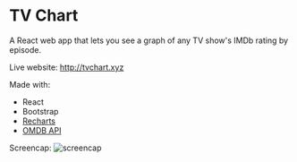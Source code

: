 # TV Chart
A React web app that lets you see a graph of any TV show's IMDb rating by episode.

Live website: http://tvchart.xyz

Made with:
- React
- Bootstrap
- [Recharts](http://recharts.org/#/en-US/)
- [OMDB API](http://www.omdbapi.com/)

Screencap:
![screencap](https://i.imgur.com/OD9vgMM.png)
